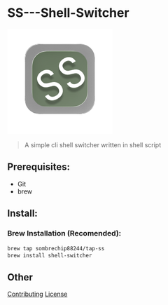 # SS---Shell-Switcher
<img src="img/SS_Shell-Switcher_icon.png">

> A simple cli shell switcher written
> in shell script

## Prerequisites:
- Git
- brew
## Install:
### Brew Installation (Recomended):
```
brew tap sombrechip88244/tap-ss
brew install shell-switcher
```
## Other
[Contributing](CONTRIBUTING.md)
[License](LICENSE)
